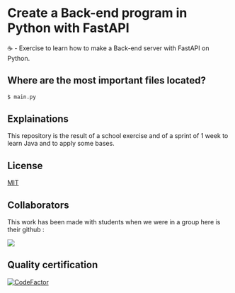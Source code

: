 # Create a Back-end program in Python with FastAPI
☕️ - Exercise to learn how to make a Back-end server with FastAPI on Python.

## Where are the most important files located?

```bash
$ main.py
```

## Explainations 
This repository is the result of a school exercise and of a sprint of 1 week to learn Java and to apply some bases.

## License
[MIT](https://choosealicense.com/licenses/mit/)


## Collaborators

This work has been made with students when we were in a group here is their github :

<a href="https://github.com/CodingFactory-Repos/Python-FastAPI/graphs/contributors">
  <img src="https://contrib.rocks/image?repo=CodingFactory-Repos/Python-FastAPI" />
</a>


## Quality certification
[![CodeFactor](https://www.codefactor.io/repository/github/CodingFactory-Repos/Python-FastAPI/badge)](https://www.codefactor.io/repository/github/CodingFactory-Repos/Python-FastAPI)
